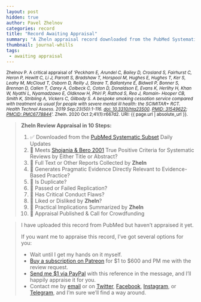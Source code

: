 ```yaml
---
layout: post
hidden: true
author: Pavel Zhelnov
categories: record
title: "Record Awaiting Appraisal"
summary: "A Zheln appraisal record downloaded from the PubMed Systematic Subset daily updates."
thumbnail: journal-whills
tags:
 - awaiting appraisal
---
```


<small id="citation">Zhelnov P. A critical appraisal of _‘Peckham E, Arundel C, Bailey D, Crosland S, Fairhurst C, Heron P, Hewitt C, Li J, Parrott S, Bradshaw T, Horspool M, Hughes E, Hughes T, Ker S, Leahy M, McCloud T, Osborn D, Reilly J, Steare T, Ballantyne E, Bidwell P, Bonner S, Brennan D, Callen T, Carey A, Colbeck C, Coton D, Donaldson E, Evans K, Herlihy H, Khan W, Nyathi L, Nyamadzawo E, Oldknow H, Phiri P, Rathod S, Rea J, Romain- Hooper CB, Smith K, Stribling A, Vickers C, Gilbody S. A bespoke smoking cessation service compared with treatment as usual for people with severe mental ill health: the SCIMITAR+ RCT. Health Technol Assess. 2019 Sep;23(50):1-116. [doi: 10.3310/hta23500](https://doi.org/10.3310/hta23500). [PMID: 31549622](https://pubmed.gov/31549622); [PMCID: PMC6778844](https://ncbi.nlm.nih.gov/pmc/PMC6778844)’._ Zheln. 2020 Oct 2;41(1):r667d2. URI: {{ page.url | absolute_url }}.</small>

> **Zheln Review Appraisal in 10 Steps:**
>
> 1. ✅ Downloaded from the [PubMed Systematic Subset](https://github.com/p1m-ortho/qs-global-ortho-search-queries/blob/global-sr-query/README.md) Daily Updates
> 2. 🔄 Meets [Shojania & Bero 2001](https://www.researchgate.net/publication/11820967_Taking_Advantage_of_the_Explosion_of_Systematic_Reviews_An_Efficient_MEDLINE_Search_Strategy) True Positive Criteria for Systematic Reviews by Either Title or Abstract?
> 3. 🔄 Full Text or Other Reports Collected by **Zheln**
> 4. 🔄 Generates Pragmatic Evidence Directly Relevant to Evidence-Based Practice?
> 5. 🔄 Is Duplicate?
> 6. 🔄 Passed or Failed Replication?
> 7. 🔄 Has Critical Conduct Flaws?
> 8. 🔄 Liked or Disliked by **Zheln**?
> 9. 🔄 Practical Implications Summarized by **Zheln**
> 10. 🔄 Appraisal Published & Call for Crowdfunding

> I have uploaded this record from PubMed but haven’t appraised it yet.
>
> If you want me to appraise this record, I’ve got several options for you:
> * Wait until I get my hands on it myself.
> * [Buy a subscription on Patreon](https://patreon.com/zheln) for $1 to $600 and PM me with the review request.
> * [Send me $1 via PayPal](https://paypal.me/pjelnov) with this reference in the message, and I’ll happily appraise it for you.
> * Contact me by [email](mailto:pavel@zheln.com) or on [Twitter](https://twitter.com/drzhelnov), [Facebook](https://facebook.com/drzhelnov), [Instagram](https://instagram.com/igzheln), or [Telegram](https://t.me/drzhelnov), and I’m sure we’ll find a way around.
